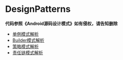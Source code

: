# DesignPatterns
**代码参照《Android源码设计模式》如有侵权，请告知删除**
- [单例模式解析](http://www.jianshu.com/p/b5c8cdc6d2c8)
- [Builder模式解析](http://www.jianshu.com/p/ee79d1fb3c11)
- [策略模式解析](https://www.jianshu.com/p/08970801f350)
- [责任链模式解析](https://www.jianshu.com/p/029a7efce112)
